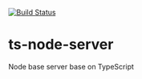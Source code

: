 [![Build Status](https://travis-ci.org/luyc/ts-node-server.svg?branch=master)](https://travis-ci.org/luyc/ts-node-server)
# ts-node-server
Node base server base on TypeScript
